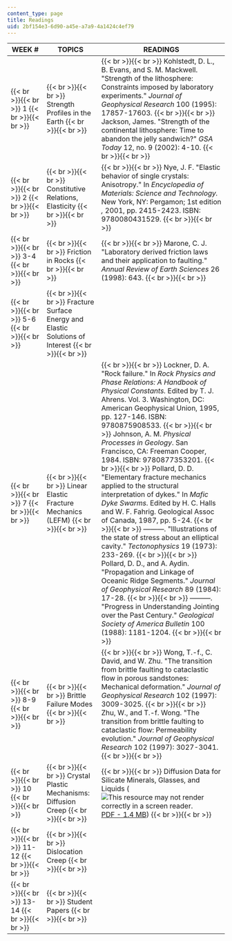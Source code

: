 ```yaml
---
content_type: page
title: Readings
uid: 2bf154e3-6d90-a45e-a7a9-4a1424c4ef79
---
```


| WEEK # | TOPICS | READINGS |
| --- | --- | --- |
|  {{< br >}}{{< br >}} 1 {{< br >}}{{< br >}}  |  {{< br >}}{{< br >}} Strength Profiles in the Earth {{< br >}}{{< br >}}  |  {{< br >}}{{< br >}} Kohlstedt, D. L., B. Evans, and S. M. Mackwell. "Strength of the lithosphere: Constraints imposed by laboratory experiments." _Journal of Geophysical Research_ 100 (1995): 17857-17603. {{< br >}}{{< br >}} Jackson, James. "Strength of the continental lithosphere: Time to abandon the jelly sandwich?" _GSA Today_ 12, no. 9 (2002): 4-10. {{< br >}}{{< br >}}  |
|  {{< br >}}{{< br >}} 2 {{< br >}}{{< br >}}  |  {{< br >}}{{< br >}} Constitutive Relations, Elasticity {{< br >}}{{< br >}}  |  {{< br >}}{{< br >}} Nye, J. F. "Elastic behavior of single crystals: Anisotropy." In _Encyclopedia of Materials: Science and Technology._ New York, NY: Pergamon; 1st edition _,_ 2001, pp. 2415-2423. ISBN: 9780080431529. {{< br >}}{{< br >}}  |
|  {{< br >}}{{< br >}} 3-4 {{< br >}}{{< br >}}  |  {{< br >}}{{< br >}} Friction in Rocks {{< br >}}{{< br >}}  |  {{< br >}}{{< br >}} Marone, C. J. "Laboratory derived friction laws and their application to faulting." _Annual Review of Earth Sciences_ 26 (1998): 643. {{< br >}}{{< br >}}  |
|  {{< br >}}{{< br >}} 5-6 {{< br >}}{{< br >}}  |  {{< br >}}{{< br >}} Fracture Surface Energy and Elastic Solutions of Interest {{< br >}}{{< br >}}  | &nbsp; |
|  {{< br >}}{{< br >}} 7 {{< br >}}{{< br >}}  |  {{< br >}}{{< br >}} Linear Elastic Fracture Mechanics (LEFM) {{< br >}}{{< br >}}  |  {{< br >}}{{< br >}} Lockner, D. A. "Rock failure." In _Rock Physics and Phase Relations: A Handbook of Physical Constants._ Edited by T. J. Ahrens. Vol. 3. Washington, DC: American Geophysical Union, 1995, pp. 127-146. ISBN: 9780875908533. {{< br >}}{{< br >}} Johnson, A. M. _Physical Processes in Geology_. San Francisco, CA: Freeman Cooper, 1984. ISBN: 9780877353201. {{< br >}}{{< br >}} Pollard, D. D. "Elementary fracture mechanics applied to the structural interpretation of dykes." In _Mafic Dyke Swarms_. Edited by H. C. Halls and W. F. Fahrig. Geological Assoc of Canada, 1987, pp. 5-24. {{< br >}}{{< br >}} ———. "Illustrations of the state of stress about an elliptical cavity." _Tectonophysics_ 19 (1973): 233-269. {{< br >}}{{< br >}} Pollard, D. D., and A. Aydin. "Propagation and Linkage of Oceanic Ridge Segments." _Journal of Geophysical Research_ 89 (1984): 17-28. {{< br >}}{{< br >}} ———. "Progress in Understanding Jointing over the Past Century." _Geological Society of America Bulletin_ 100 (1988): 1181-1204. {{< br >}}{{< br >}}  |
|  {{< br >}}{{< br >}} 8-9 {{< br >}}{{< br >}}  |  {{< br >}}{{< br >}} Brittle Failure Modes {{< br >}}{{< br >}}  |  {{< br >}}{{< br >}} Wong, T.-f., C. David, and W. Zhu. "The transition from brittle faulting to cataclastic flow in porous sandstones: Mechanical deformation." _Journal of Geophysical Research_ 102 (1997): 3009-3025. {{< br >}}{{< br >}} Zhu, W., and T.-f. Wong. "The transition from brittle faulting to cataclastic flow: Permeability evolution." _Journal of Geophysical Research_ 102 (1997): 3027-3041. {{< br >}}{{< br >}}  |
|  {{< br >}}{{< br >}} 10 {{< br >}}{{< br >}}  |  {{< br >}}{{< br >}} Crystal Plastic Mechanisms: Diffusion Creep {{< br >}}{{< br >}}  |  {{< br >}}{{< br >}} Diffusion Data for Silicate Minerals, Glasses, and Liquids (![This resource may not render correctly in a screen reader.](/images/inacessible.gif)[PDF - 1.4 MB](https://agupubs.onlinelibrary.wiley.com/doi/10.1029/RF002p0269)) {{< br >}}{{< br >}}  |
|  {{< br >}}{{< br >}} 11-12 {{< br >}}{{< br >}}  |  {{< br >}}{{< br >}} Dislocation Creep {{< br >}}{{< br >}}  | &nbsp; |
|  {{< br >}}{{< br >}} 13-14 {{< br >}}{{< br >}}  |  {{< br >}}{{< br >}} Student Papers {{< br >}}{{< br >}}  |